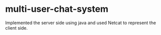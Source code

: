 # multi-user-chat-system
Implemented the server side using java and used Netcat to represent the client side.
